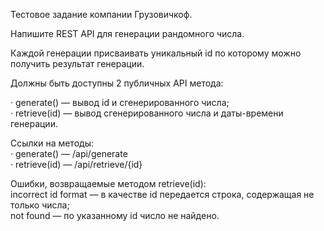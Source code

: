 Тестовое задание компании Грузовичкоф.  

Напишите REST API для генерации рандомного числа.  

Каждой генерации присваивать уникальный id по которому можно получить результат генерации.  

Должны быть доступны 2 публичных API метода:  

· generate() — вывод id и сгенерированного числа;  
· retrieve(id) — вывод сгенерированного числа и даты-времени генерации.  

Ссылки на методы:  
· generate() — /api/generate  
· retrieve(id) — /api/retrieve/{id}  

Ошибки, возвращаемые методом retrieve(id):  
incorrect id format — в качестве id передается строка, содержащая не только числа;  
not found — по указанному id число не найдено.
